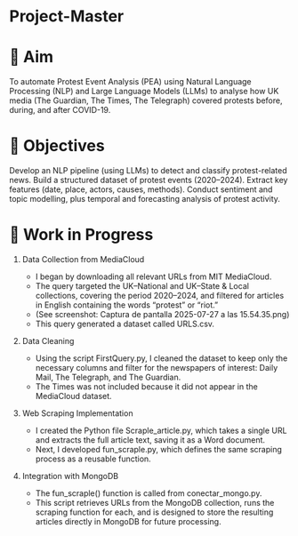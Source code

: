 # Project-Master
# 🎯 Aim
To automate Protest Event Analysis (PEA) using Natural Language Processing (NLP) and Large Language Models (LLMs) to analyse how UK media (The Guardian, The Times, The Telegraph) covered protests before, during, and after COVID-19.

# 🧩 Objectives
Develop an NLP pipeline (using LLMs) to detect and classify protest-related news.
Build a structured dataset of protest events (2020–2024).
Extract key features (date, place, actors, causes, methods).
Conduct sentiment and topic modelling, plus temporal and forecasting analysis of protest activity.

# 🧩 Work in Progress
1. Data Collection from MediaCloud
   - I began by downloading all relevant URLs from MIT MediaCloud.
   - The query targeted the UK–National and UK–State & Local collections, covering the period 2020–2024, and filtered for articles in English containing the words “protest” or “riot.”
   - (See screenshot: Captura de pantalla 2025-07-27 a las 15.54.35.png)
   - This query generated a dataset called URLS.csv.
     
2. Data Cleaning
   - Using the script FirstQuery.py, I cleaned the dataset to keep only the necessary columns and filter for the newspapers of interest: Daily Mail, The Telegraph, and The Guardian.
   - The Times was not included because it did not appear in the MediaCloud dataset.
     
3. Web Scraping Implementation
   - I created the Python file Scraple_article.py, which takes a single URL and extracts the full article text, saving it as a Word document.
   - Next, I developed fun_scraple.py, which defines the same scraping process as a reusable function.
4. Integration with MongoDB
   - The fun_scraple() function is called from conectar_mongo.py.
   - This script retrieves URLs from the MongoDB collection, runs the scraping function for each, and is designed to store the resulting articles directly in MongoDB for future processing.
